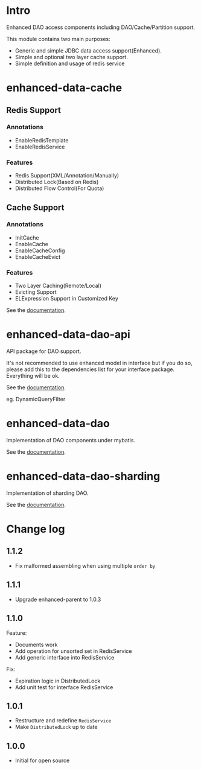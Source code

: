 # Intro
Enhanced DAO access components including DAO/Cache/Partition support.

This module contains two main purposes:

* Generic and simple JDBC data access support(Enhanced).
* Simple and optional two layer cache support.
* Simple definition and usage of redis service

# enhanced-data-cache
## Redis Support
### Annotations
* EnableRedisTemplate
* EnableRedisService

### Features
* Redis Support(XML/Annotation/Manually)
* Distributed Lock(Based on Redis)
* Distributed Flow Control(For Quota)

## Cache Support
### Annotations
* InitCache
* EnableCache
* EnableCacheConfig
* EnableCacheEvict

### Features
* Two Layer Caching(Remote/Local)
* Evicting Support
* ELExpression Support in Customized Key

See the [documentation](enhanced-data-cache/README.md).

# enhanced-data-dao-api
API package for DAO support.

It's not recommended to use enhanced model in interface but if you do so, please add this to the dependencies list for your interface package. Everything will be ok.

See the [documentation](enhanced-data-dao-api/README.md).

eg. DynamicQueryFilter  

# enhanced-data-dao
Implementation of DAO components under mybatis.

See the [documentation](enhanced-data-dao/README.md).

# enhanced-data-dao-sharding
Implementation of sharding DAO.

See the [documentation](enhanced-data-dao-sharding/README.md).

# Change log
## 1.1.2
* Fix malformed assembling when using multiple `order by`

## 1.1.1
* Upgrade enhanced-parent to 1.0.3

## 1.1.0
Feature:
* Documents work
* Add operation for unsorted set in RedisService
* Add generic interface into RedisService

Fix:
* Expiration logic in DistributedLock
* Add unit test for interface RedisService

## 1.0.1
* Restructure and redefine `RedisService`
* Make `DistributedLock` up to date

## 1.0.0
* Initial for open source

